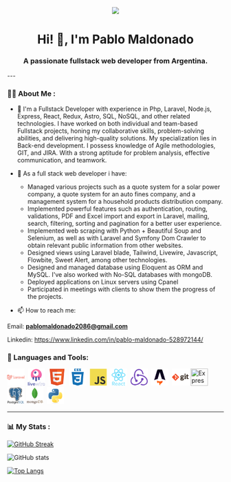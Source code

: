 <div id="header" align="center">
    <img src="https://media.giphy.com/media/USV0ym3bVWQJJmNu3N/giphy.gif" width="200" />
    <h1 align="center">Hi! 👋, I'm Pablo Maldonado</h1>
    <h3 align="center">A passionate fullstack web developer from Argentina. </h3>
</div>
---

### 👨‍💻 About Me :

- 📝 I'm a Fullstack Developer with experience in Php, Laravel, Node.js, Express, React, Redux, Astro, SQL, NoSQL, and other related technologies. I have worked on both individual and team-based Fullstack projects, honing my collaborative skills, problem-solving abilities, and delivering high-quality solutions. My specialization lies in Back-end development. I possess knowledge of Agile methodologies, GIT, and JIRA. With a strong aptitude for problem analysis, effective communication, and teamwork.

- 🌱 As a full stack web developer i have:
    -	Managed various projects such as a quote system for a solar power company, a quote system for an auto fines company, and a management system for a household products distribution company.
    -	Implemented powerful features such as authentication, routing, validations, PDF and Excel import and export in Laravel, mailing, search, filtering, sorting and pagination for a better user experience.
    -	Implemented web scraping with Python + Beautiful Soup and Selenium, as well as with Laravel and Symfony Dom Crawler to obtain relevant public information from other websites.
    -	Designed views using Laravel blade, Tailwind, Livewire, Javascript, Flowbite, Sweet Alert, among other technologies.
    -	Designed and managed database using Eloquent as ORM and MySQL. I've also worked with No-SQL databases with mongoDB.
    -	Deployed applications on Linux servers using Cpanel
    -	Participated in meetings with clients to show them the progress of the projects.


- 📫 How to reach me:

Email: **pablomaldonado2086@gmail.com**

Linkedin: https://www.linkedin.com/in/pablo-maldonado-528972144/


<div align="left">
    <h3>🔨 Languages and Tools:</h3>
    <div>
        <img src="https://github.com/devicons/devicon/blob/master/icons/laravel/laravel-line-wordmark.svg" title="Laravel" alt="Laravel" width="40" height="40"/>&nbsp;
        <img src="https://github.com/devicons/devicon/blob/master/icons/livewire/livewire-original-wordmark.svg" title="Livewire" alt="Livewire" width="40" height="40"/>&nbsp;
        <img src="https://github.com/devicons/devicon/blob/master/icons/html5/html5-original.svg" title="HTML5" alt="HTML" width="40" height="40"/>&nbsp;
        <img src="https://github.com/devicons/devicon/blob/master/icons/css3/css3-plain-wordmark.svg"  title="CSS3" alt="CSS" width="40" height="40"/>&nbsp;
        <img src="https://github.com/devicons/devicon/blob/master/icons/javascript/javascript-original.svg" title="JavaScript" alt="JavaScript" width="40" height="40"/>&nbsp;
        <img src="https://github.com/devicons/devicon/blob/master/icons/react/react-original-wordmark.svg" title="React" alt="React" width="40" height="40"/>&nbsp;
        <img src="https://github.com/devicons/devicon/blob/master/icons/redux/redux-original.svg" title="Redux"  alt="Redux" width="40" height="40"/>&nbsp;
        <img src="https://github.com/devicons/devicon/blob/master/icons/astro/astro-original.svg" title="Astro"  alt="Astro" width="40" height="40"/>&nbsp;
        <img src="https://github.com/devicons/devicon/blob/master/icons/git/git-original-wordmark.svg" title="Git" **alt="Git" width="40" height="40"/>
        <img src="https://www.mementotech.in/assets/images/icons/express.png" title="Express" **alt="Express" width="40" height="40"/>
        <img src="https://github.com/devicons/devicon/blob/master/icons/postgresql/postgresql-original-wordmark.svg" title="PostgreSQL" **alt="PostgreSQL" width="40" height="40"/>
        <img src="https://github.com/devicons/devicon/blob/master/icons/mongodb/mongodb-original-wordmark.svg" title="MongoDB" alt="MongoDB" width="40" height="40"/>&nbsp;
        <img src="https://github.com/devicons/devicon/blob/master/icons/python/python-original.svg" title="Git" **alt="Git" width="40" height="40"/>
      </div>
</div>

---

### 📊 My Stats :

[![GitHub Streak](http://github-readme-streak-stats.herokuapp.com?user=PEMaldonado&theme=highcontrast&hide_border=true&mode=weekly)](https://git.io/streak-stats)

![GitHub stats](https://github-readme-stats.vercel.app/api?username=PEMaldonado&show_icons=true&theme=radical)

[![Top Langs](https://github-readme-stats.vercel.app/api/top-langs/?username=PEMaldonado&theme=tokyonight)](https://github.com/anuraghazra/github-readme-stats)
